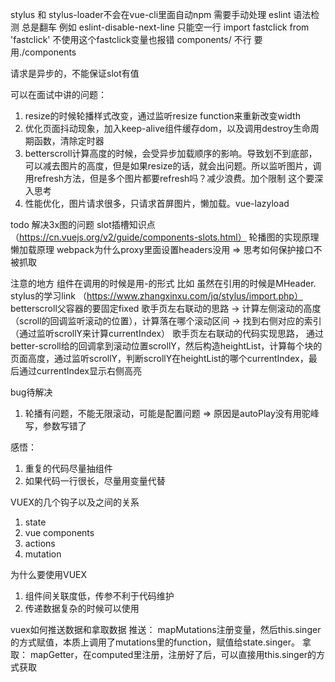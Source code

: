 stylus 和 stylus-loader不会在vue-cli里面自动npm 需要手动处理
eslint 语法检测 总是翻车 
例如 eslint-disable-next-line 只能空一行
import fastclick from 'fastclick' 不使用这个fastclick变量也报错
components/ 不行 要用./components

请求是异步的，不能保证slot有值

可以在面试中讲的问题：
1. resize的时候轮播样式改变，通过监听resize function来重新改变width
2. 优化页面抖动现象，加入keep-alive组件缓存dom，以及调用destroy生命周期函数，清除定时器
3. betterscroll计算高度的时候，会受异步加载顺序的影响。导致划不到底部，可以减去图片的高度，但是如果resize的话，就会出问题。所以监听图片，调用refresh方法，但是多个图片都要refresh吗？减少浪费。加个限制 这个要深入思考
4. 性能优化，图片请求很多，只请求首屏图片，懒加载。vue-lazyload

todo 
解决3x图的问题
slot插槽知识点（https://cn.vuejs.org/v2/guide/components-slots.html）
轮播图的实现原理
懒加载原理
webpack为什么proxy里面设置headers没用 => 思考如何保护接口不被抓取

注意的地方
组件在调用的时候是用-的形式  比如 <m-header></m-header> 虽然在引用的时候是MHeader.
stylus的学习link （https://www.zhangxinxu.com/jq/stylus/import.php）
betterscroll父容器的要固定fixed
歌手页左右联动的思路 -> 计算左侧滚动的高度（scroll的回调监听滚动的位置），计算落在哪个滚动区间 -> 找到右侧对应的索引（通过监听scrollY来计算currentIndex）
歌手页左右联动的代码实现思路， 通过better-scroll给的回调拿到滚动位置scrollY，然后构造heightList，计算每个块的页面高度，通过监听scrollY，判断scrollY在heightList的哪个currentIndex，最后通过currentIndex显示右侧高亮

bug待解决
1. 轮播有问题，不能无限滚动，可能是配置问题 => 原因是autoPlay没有用驼峰写，参数写错了

感悟：
1. 重复的代码尽量抽组件
2. 如果代码一行很长，尽量用变量代替

VUEX的几个钩子以及之间的关系
1. state 
2. vue components
3. actions
4. mutation

为什么要使用VUEX
1. 组件间关联度低，传参不利于代码维护
2. 传递数据复杂的时候可以使用

vuex如何推送数据和拿取数据
推送： mapMutations注册变量，然后this.singer的方式赋值，本质上调用了mutations里的function，赋值给state.singer。
拿取： mapGetter，在computed里注册，注册好了后，可以直接用this.singer的方式获取
